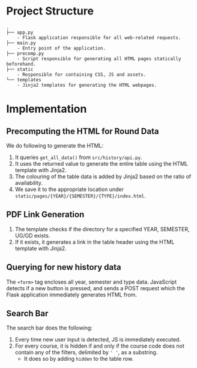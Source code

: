 # Project Structure

```
.
├── app.py
    - Flask application responsible for all web-related requests.
├── main.py
    - Entry point of the application.
├── precomp.py
    - Script responsible for generating all HTML pages statically beforehand.
├── static
    - Responsible for containing CSS, JS and assets.
└── templates
    - Jinja2 templates for generating the HTML webpages.
```

# Implementation

## Precomputing the HTML for Round Data

We do following to generate the HTML:

1. It queries `get_all_data()` from `src/history/api.py`.
2. It uses the returned value to generate the entire table using the HTML template with Jinja2.
3. The colouring of the table data is added by Jinja2 based on the ratio of availability.
4. We save it to the appropriate location under `static/pages/{YEAR}/{SEMESTER}/{TYPE}/index.html`.

## PDF Link Generation

1. The template checks if the directory for a specified YEAR, SEMESTER, UG/GD exists.
2. If it exists, it generates a link in the table header using the HTML template with Jinja2.

## Querying for new history data

The `<form>` tag encloses all year, semester and type data.
JavaScript detects if a new button is pressed, and sends a POST request which the Flask application immediately generates HTML from.

## Search Bar

The search bar does the following:
1. Every time new user input is detected, JS is immediately executed.
2. For every course, it is hidden if and only if the course code does not contain any of the filters, delimited by `' '`, as a substring.
   - It does so by adding `hidden` to the table row.

